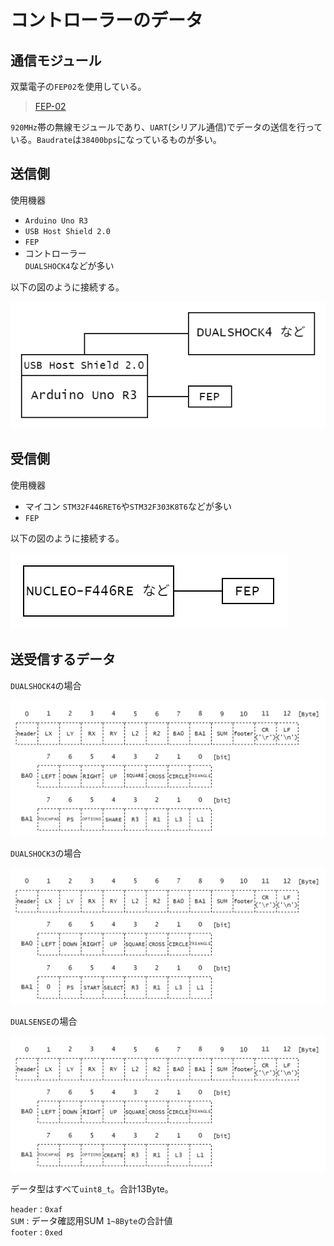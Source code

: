 # コントローラーのデータ

## 通信モジュール

双葉電子の`FEP02`を使用している。  
> [FEP-02](https://www.futaba.co.jp/product/industry/industry_module/fep02)  

`920MHz`帯の無線モジュールであり、`UART`(シリアル通信)でデータの送信を行っている。`Baudrate`は`38400bps`になっているものが多い。  

## 送信側

使用機器  

- `Arduino Uno R3`
- `USB Host Shield 2.0`
- `FEP`
- コントローラー  
  `DUALSHOCK4`などが多い

以下の図のように接続する。  

![tx_connect.png](../../resources/BasicContents/Controller/tx_connect.png)  

## 受信側

使用機器  

- マイコン
  `STM32F446RET6`や`STM32F303K8T6`などが多い
- `FEP`

以下の図のように接続する。  

![rx_connect.png](../../resources/BasicContents/Controller/rx_connect.png)  

## 送受信するデータ

`DUALSHOCK4`の場合  

![data_assign_DUALSHOCK4.png](../../resources/BasicContents/Controller/data_assign_DUALSHOCK4.png)  

`DUALSHOCK3`の場合  

![data_assign_DUALSHOCK4.png](../../resources/BasicContents/Controller/data_assign_DUALSHOCK3.png)  

`DUALSENSE`の場合  

![data_assign_DUALSHOCK4.png](../../resources/BasicContents/Controller/data_assign_DUALSENSE.png)  

データ型はすべて`uint8_t`。合計13Byte。  

`header` : `0xaf`  
`SUM` : データ確認用SUM `1~8Byte`の合計値  
`footer` : `0xed`  
